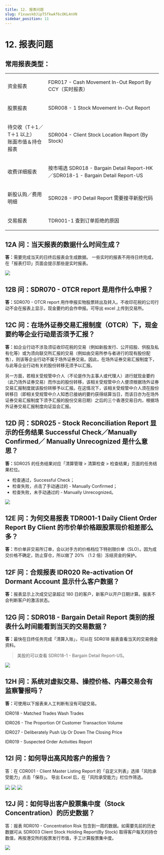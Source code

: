 ```yaml
---
title: 12. 报表问题
slug: F1xuwsk0JipT5fkwAf6cOKL4nVN
sidebar_position: 11
---
```



# 12. 报表问题

## 常用报表类型：

<table>
<colgroup>
<col width="208"/>
<col width="612"/>
</colgroup>
<tbody>
<tr><td><p>资金报表</p></td><td><p> FDR017 - Cash Movement In-Out Report By CCY（实时报表）</p></td></tr>
<tr><td><p>股票报表</p></td><td><p>SDR008 - 1  Stock Movement In-Out Report</p></td></tr>
<tr><td><p>待交收（T＋1／T＋1 以上）<br/>账面市值＆持仓报表</p></td><td><p>SDR004 - Client Stock Location Report (By Stock)</p></td></tr>
<tr><td><p>收费详细报表</p></td><td><p>按市埸选 SDR018 - Bargain Detail Report-HK／SDR018-1 - Bargain Detail Report-US</p></td></tr>
<tr><td><p>新股认购／费用明细</p></td><td><p>SDR028 - IPO Detail Report 需要搜寻新股代码</p></td></tr>
<tr><td><p>交易报表</p></td><td><p>TDR001-1 查到订单拒绝的原因</p></td></tr>
</tbody>
</table>

## 12A 问：当天报表的数据什么时间生成？

<b>答：</b>需要完成当天的日终后报表会生成数据。
一些实时的报表不用待日终完成，在「报表打印」页面会提示那些是实时报表。

<img src="/assets/Owvpbv3UXofcY1xyc9ociMxvnXd.png" src-width="1790" src-height="780" align="center"/>

## 12B 问：SDR070 - OTCR report 是用作什么申报？

<b>答：</b>SDR070 - OTCR report 用作申报实物股票转出及转入。不收印花税的公司行动不会在报表上显示，现金要约的会作申报。可导出 excel 上传到交易所。

## 12C 问：在场外证券交易汇报制度（OTCR）下，现金要约等企业行动是否须予汇报？

<b>答：</b>如企业行动不涉及须征收印花税的交易（例如新股发行、公开招股、供股及私有化等）或为须向联交所汇报的交易（例如由交易所参与者进行的现有股份配售），则该等企业行动不属于场外证券交易。因此，在场外证券交易汇报制度下，与此等企业行动有关的股份转移无须予以汇报。 

另一方面，若相关受规管中介人（不论是作为主事人或代理人）进行就现金要约（此乃场外证券交易）而作出的股份转移，该相关受规管中介人便须根据场外证券交易汇报制度就该股份转移予以汇报。在这情况下，该相关受规管中介人须在股份转移日（即相关受规管中介人知悉已接纳的要约获得结算当日，而该日亦为在场外证券交易汇报制度下须予汇报的股份交易日期）之后的三个香港交易日内，根据场外证券交易汇报制度向证监会汇报。

## 12D 问：SDR025 - Stock Reconciliation Report 显示的任务结果 Successful Check／Manually Confirmed／ Manually Unrecognized 是什么意思？

<b>答：</b>SDR025 的任务结果对应「清算管理 &gt; 清算检查 &gt; 检查结果」页面的任务结果栏位。
- 检查通过，Successful Check；
- 检查失败，点击了手动通过的 - Manually Confirmed；
- 检查失败，未手动通过的 - Manually Unrecognized。

<img src="/assets/Yuv6bFgCAos4RCxvmYjcU7MbnUn.png" src-width="2074" src-height="850" align="center"/>

## 12E 问：为何交易报表 TDR001-1 Daily Client Order Report By Client 的市价单价格跟股票现价相差那么多？

<b>答：</b>市价单非交易所订单，会以对手方的价格档位下特别限价单（SLO）。因为成交价格不确定，防止穿仓，所以做了 20% （1.2 倍）冻结资金的保护。

## 12F 问：合规报表 IDR020 Re-activation Of Dormant Account 显示什么客户数据？

<b>答：</b>报表显示上次成交记录超过 180 日的客户，新客户以开户日期计算。报表不会判断客户的激活状态。

## 12G 问：SDR018 - Bargain Detail Report 类别的报表什么时间能看到当天的交易数据？

<b>答：</b>最快在日终任务完成「清算入账」，可以在 SDR018 报表查看当天的交易佣金资料。

> 美股的可以查看 SDR018-1 - Bargain Detail Report-US。

<img src="/assets/RxQzbH5oqoULV1xI0RwcbNTvnDe.png" src-width="2246" src-height="1486" align="center"/>

## 12H 问：系统对虚拟交易、操控价格、内幕交易会有监察警报吗？

<b>答：</b>可使用以下报表来人工判断有没有可疑交易。

IDR018 - Matched Trades Wash Trades

IDR026 - The Proportion Of Customer Transaction Volume

IDR027 - Deliberately Push Up Or Down The Closing Price

IDR019 - Suspected Order Activities Report

## 12I 问：如何导出高风险客户的报告？

答：在 CDR001 - Client Master Listing Report 的「自定义列表」选择「风险承受能力」点击「保存」。
导出 Excel 后，在「风险承受能力」栏位作筛选。

<img src="/assets/TkITbLn4NohreAxZEzqc2ZcVnoc.png" src-width="2826" src-height="1600" align="center"/>

<img src="/assets/XDVibeH3JoKYWGxUfCXcrKwqn7b.png" src-width="2844" src-height="1618" align="center"/>

<img src="/assets/YOMzbY3RKoOwsSxJ7Kbcxwainhb.png" src-width="2846" src-height="1468" align="center"/>

## 12J 问：如何导出客户股票集中度（Stock Concentration）的历史数据？

答：报表 RDR010 - Concentration Risk 包含到一周的数据。如需要先前的历史数据可从 SDR003 Client Stock Holding Report(By Stock) 取得客户每天的持仓数值，再按港交所的股票发行市值，手工计算股票集中度。

<img src="/assets/DIunbYmVZoH8Zpx5tGJcCCTNnAh.png" src-width="2850" src-height="1346" align="center"/>


